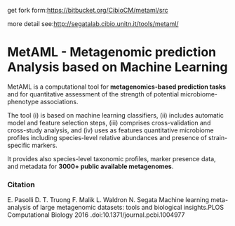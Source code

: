 get fork form:https://bitbucket.org/CibioCM/metaml/src

more detail see:http://segatalab.cibio.unitn.it/tools/metaml/

# MetAML - Metagenomic prediction Analysis based on Machine Learning  #

MetAML is a computational tool for **metagenomics-based prediction tasks** and for quantitative assessment of the strength of potential microbiome-phenotype associations.

The tool (i) is based on machine learning classifiers, (ii) includes automatic model and feature selection steps, (iii) comprises cross-validation and cross-study analysis, and (iv) uses as features quantitative microbiome profiles including species-level relative abundances and presence of strain-specific markers.

It provides also species-level taxonomic profiles, marker presence data, and metadata for **3000+ public available metagenomes**.

### Citation
E. Pasolli D. T. Truong F. Malik L. Waldron N. Segata Machine learning meta-analysis of large metagenomic datasets: tools and biological insights.PLOS Computational Biology 2016 .doi:10.1371/journal.pcbi.1004977